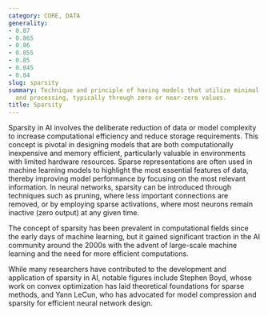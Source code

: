 ```yaml
---
category: CORE, DATA
generality:
- 0.87
- 0.865
- 0.86
- 0.855
- 0.85
- 0.845
- 0.84
slug: sparsity
summary: Technique and principle of having models that utilize minimal data representation
  and processing, typically through zero or near-zero values.
title: Sparsity
---
```


Sparsity in AI involves the deliberate reduction of data or model complexity to increase computational efficiency and reduce storage requirements. This concept is pivotal in designing models that are both computationally inexpensive and memory efficient, particularly valuable in environments with limited hardware resources. Sparse representations are often used in machine learning models to highlight the most essential features of data, thereby improving model performance by focusing on the most relevant information. In neural networks, sparsity can be introduced through techniques such as pruning, where less important connections are removed, or by employing sparse activations, where most neurons remain inactive (zero output) at any given time.

The concept of sparsity has been prevalent in computational fields since the early days of machine learning, but it gained significant traction in the AI community around the 2000s with the advent of large-scale machine learning and the need for more efficient computations.

While many researchers have contributed to the development and application of sparsity in AI, notable figures include Stephen Boyd, whose work on convex optimization has laid theoretical foundations for sparse methods, and Yann LeCun, who has advocated for model compression and sparsity for efficient neural network design.